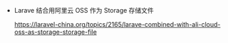 
- Larave 结合用阿里云 OSS 作为 Storage 存储文件

  https://laravel-china.org/topics/2165/larave-combined-with-ali-cloud-oss-as-storage-storage-file
